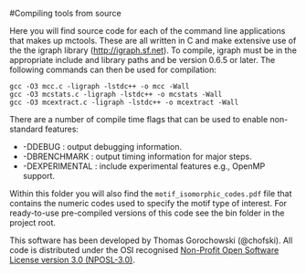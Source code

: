 #Compiling tools from source

Here you will find source code for each of the command line applications that makes up mctools. These are all written in C and make extensive use of the the igraph library (http://igraph.sf.net). To compile, igraph must be in the appropriate include and library paths and be version 0.6.5 or later. The following commands can then be used for compilation:

	gcc -O3 mcc.c -ligraph -lstdc++ -o mcc -Wall
	gcc -O3 mcstats.c -ligraph -lstdc++ -o mcstats -Wall
	gcc -O3 mcextract.c -ligraph -lstdc++ -o mcextract -Wall

There are a number of compile time flags that can be used to enable non-standard features:
- -DDEBUG        : output debugging information.
- -DBRENCHMARK   : output timing information for major steps.
- -DEXPERIMENTAL : include experimental features e.g., OpenMP support.

Within this folder you will also find the `motif_isomorphic_codes.pdf` file that contains the numeric codes used to specify the motif type of interest. For ready-to-use pre-compiled versions of this code see the bin folder in the project root.

This software has been developed by Thomas Gorochowski (@chofski). All code is distributed under the OSI recognised [Non-Profit Open Software License version 3.0 (NPOSL-3.0)](http://www.opensource.org/licenses/NOSL3.0).
